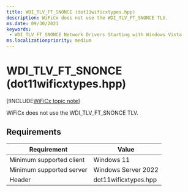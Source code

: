 ```yaml
---
title: WDI_TLV_FT_SNONCE (dot11wificxtypes.hpp)
description: WiFiCx does not use the WDI_TLV_FT_SNONCE TLV.
ms.date: 09/30/2021
keywords:
 - WDI_TLV_FT_SNONCE Network Drivers Starting with Windows Vista
ms.localizationpriority: medium
---
```


# WDI\_TLV\_FT\_SNONCE (dot11wificxtypes.hpp)

[!INCLUDE[WiFiCx topic note](../includes/wificx-version-warning.md)]


WiFiCx does not use the WDI_TLV_FT_SNONCE TLV.

## Requirements

|Requirement|Value|
|--- |--- |
|Minimum supported client|Windows 11|
|Minimum supported server|Windows Server 2022|
|Header|dot11wificxtypes.hpp|

 

 




